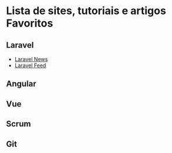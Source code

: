 # Lista de sites, tutoriais e artigos Favoritos

## Laravel
 - [Laravel News](http://laravel-news.com/blog)
 - [Laravel Feed](http://laravelfeed.com)

## Angular

## Vue

## Scrum

## Git
